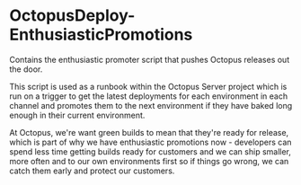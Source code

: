 # OctopusDeploy-EnthusiasticPromotions
Contains the enthusiastic promoter script that pushes Octopus releases out the door.

This script is used as a runbook within the Octopus Server project which is run on a trigger to get the latest deployments for each environment in each channel and promotes them to the next environment if they have baked long enough in their current environment.

At Octopus, we're want green builds to mean that they're ready for release, which is part of why we have enthusiastic promotions now - developers can spend less time getting builds ready for customers and we can ship smaller, more often and to our own environments first so if things go wrong, we can catch them early and protect our customers. 
